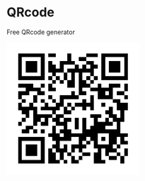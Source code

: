 # QRcode
Free QRcode generator

![Free QRcode generator](https://github.com/dpaudel/QRcode/blob/main/qrcode-20241014-devomiks.shinyapps.png)
